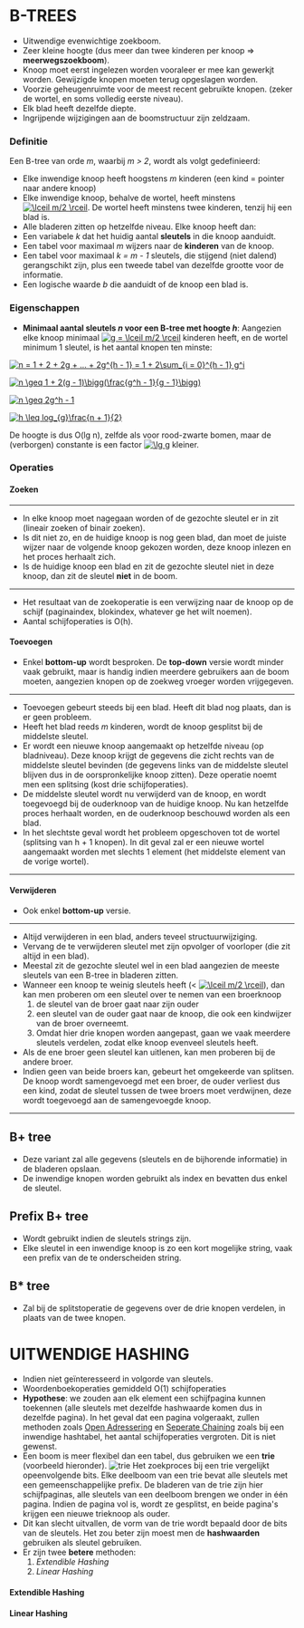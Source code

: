 # B-TREES
* Uitwendige evenwichtige zoekboom.
* Zeer kleine hoogte (dus meer dan twee kinderen per knoop => **meerwegszoekboom**).
* Knoop moet eerst ingelezen worden vooraleer er mee kan gewerkjt worden. Gewijzigde knopen moeten terug opgeslagen worden.
* Voorzie geheugenruimte voor de meest recent gebruikte knopen. (zeker de wortel, en soms volledig eerste niveau).
* Elk blad heeft dezelfde diepte.
* Ingrijpende wijzigingen aan de boomstructuur zijn zeldzaam.

### Definitie
Een B-tree van orde *m*, waarbij *m > 2*, wordt als volgt gedefinieerd:
* Elke inwendige knoop heeft hoogstens *m* kinderen (een kind = pointer naar andere knoop)
* Elke inwendige knoop, behalve de wortel, heeft minstens <a href="http://www.codecogs.com/eqnedit.php?latex=\lceil&space;m/2&space;\rceil" target="_blank"><img src="http://latex.codecogs.com/gif.latex?\lceil&space;m/2&space;\rceil" title="\lceil m/2 \rceil" /></a>. De wortel heeft minstens twee kinderen, tenzij hij een blad is.
* Alle bladeren zitten op hetzelfde niveau.
Elke knoop heeft dan:
* Een variabele *k* dat het huidig aantal **sleutels** in die knoop aanduidt.
* Een tabel voor maximaal *m* wijzers naar de **kinderen** van de knoop.
* Een tabel voor maximaal *k = m - 1* sleutels, die stijgend (niet dalend) gerangschikt zijn, plus een tweede tabel van dezelfde grootte voor de informatie.
* Een logische waarde *b* die aanduidt of de knoop een blad is.

### Eigenschappen
* **Minimaal aantal sleutels *n* voor een B-tree met hoogte *h***:
   Aangezien elke knoop minimaal <a href="http://www.codecogs.com/eqnedit.php?latex=g&space;=&space;\lceil&space;m/2&space;\rceil" target="_blank"><img src="http://latex.codecogs.com/gif.latex?g&space;=&space;\lceil&space;m/2&space;\rceil" title="g = \lceil m/2 \rceil" /></a> kinderen heeft, en de wortel minimum 1 sleutel, is het aantal knopen ten minste:
   
<a href="http://www.codecogs.com/eqnedit.php?latex=n&space;=&space;1&space;&plus;&space;2&space;&plus;&space;2g&space;&plus;&space;...&space;&plus;&space;2g^{h&space;-&space;1}&space;=&space;1&space;&plus;&space;2\sum_{i&space;=&space;0}^{h&space;-&space;1}&space;g^i" target="_blank"><img src="http://latex.codecogs.com/gif.latex?n&space;=&space;1&space;&plus;&space;2&space;&plus;&space;2g&space;&plus;&space;...&space;&plus;&space;2g^{h&space;-&space;1}&space;=&space;1&space;&plus;&space;2\sum_{i&space;=&space;0}^{h&space;-&space;1}&space;g^i" title="n = 1 + 2 + 2g + ... + 2g^{h - 1} = 1 + 2\sum_{i = 0}^{h - 1} g^i" /></a>

<a href="http://www.codecogs.com/eqnedit.php?latex=n&space;\geq&space;1&space;&plus;&space;2(g&space;-&space;1)\bigg(\frac{g^h&space;-&space;1}{g&space;-&space;1}\bigg)" target="_blank"><img src="http://latex.codecogs.com/gif.latex?n&space;\geq&space;1&space;&plus;&space;2(g&space;-&space;1)\bigg(\frac{g^h&space;-&space;1}{g&space;-&space;1}\bigg)" title="n \geq 1 + 2(g - 1)\bigg(\frac{g^h - 1}{g - 1}\bigg)" /></a>

<a href="http://www.codecogs.com/eqnedit.php?latex=n&space;\geq&space;2g^h&space;-&space;1" target="_blank"><img src="http://latex.codecogs.com/gif.latex?n&space;\geq&space;2g^h&space;-&space;1" title="n \geq 2g^h - 1" /></a>

<a href="http://www.codecogs.com/eqnedit.php?latex=h&space;\leq&space;log_{g}\frac{n&space;&plus;&space;1}{2}" target="_blank"><img src="http://latex.codecogs.com/gif.latex?h&space;\leq&space;log_{g}\frac{n&space;&plus;&space;1}{2}" title="h \leq log_{g}\frac{n + 1}{2}" /></a>

De hoogte is dus O(lg n), zelfde als voor rood-zwarte bomen, maar de (verborgen) constante is een factor <a href="http://www.codecogs.com/eqnedit.php?latex=\lg&space;g" target="_blank"><img src="http://latex.codecogs.com/gif.latex?\lg&space;g" title="\lg g" /></a> kleiner.


### Operaties

#### Zoeken
---
* In elke knoop moet nagegaan worden of de gezochte sleutel er in zit (lineair zoeken of binair zoeken).
* Is dit niet zo, en de huidige knoop is nog geen blad, dan moet de juiste wijzer naar de volgende knoop gekozen worden, deze knoop inlezen en het proces herhaalt zich.
* Is de huidige knoop een blad en zit de gezochte sleutel niet in deze knoop, dan zit de sleutel **niet** in de boom.
---
* Het resultaat van de zoekoperatie is een verwijzing naar de knoop op de schijf (paginaindex, blokindex, whatever ge het wilt noemen). 
* Aantal schijfoperaties is O(h).

#### Toevoegen
* Enkel **bottom-up** wordt besproken. De **top-down** versie wordt minder vaak gebruikt, maar is handig indien meerdere gebruikers aan de boom moeten, aangezien knopen op de zoekweg vroeger worden vrijgegeven.
---
* Toevoegen gebeurt steeds bij een blad. Heeft dit blad nog plaats, dan is er geen probleem.
* Heeft het blad reeds *m* kinderen, wordt de knoop gesplitst bij de middelste sleutel. 
* Er wordt een nieuwe knoop aangemaakt op hetzelfde niveau (op bladniveau). Deze knoop krijgt de gegevens die zicht rechts van de middelste sleutel bevinden (de gegevens links van de middelste sleutel blijven dus in de oorspronkelijke knoop zitten). Deze operatie noemt men een splitsing (kost drie schijfoperaties).
* De middelste sleutel wordt nu verwijderd van de knoop, en wordt toegevoegd bij de ouderknoop van de huidige knoop. Nu kan hetzelfde proces herhaalt worden, en de ouderknoop beschouwd worden als een blad. 
* In het slechtste geval wordt het probleem opgeschoven tot de wortel (splitsing van h + 1 knopen). In dit geval zal er een nieuwe wortel aangemaakt worden met slechts 1 element (het middelste element van de vorige wortel).
---
#### Verwijderen
* Ook enkel **bottom-up** versie.
---
* Altijd verwijderen in een blad, anders teveel structuurwijziging.
* Vervang de te verwijderen sleutel met zijn opvolger of voorloper (die zit altijd in een blad). 
* Meestal zit de gezochte sleutel wel in een blad aangezien de meeste sleutels van een B-tree in bladeren zitten.
* Wanneer een knoop te weinig sleutels heeft (< <a href="http://www.codecogs.com/eqnedit.php?latex=\lceil&space;m/2&space;\rceil" target="_blank"><img src="http://latex.codecogs.com/gif.latex?\lceil&space;m/2&space;\rceil" title="\lceil m/2 \rceil" /></a>), dan kan men proberen om een sleutel over te nemen van een broerknoop
    1. de sleutel van de broer gaat naar zijn ouder
    1. een sleutel van de ouder gaat naar de knoop, die ook een kindwijzer van de broer overneemt.
    1. Omdat hier drie knopen worden aangepast, gaan we vaak meerdere sleutels verdelen, zodat elke knoop evenveel sleutels heeft.
* Als de ene broer geen sleutel kan uitlenen, kan men proberen bij de andere broer. 
* Indien geen van beide broers kan, gebeurt het omgekeerde van splitsen. De knoop wordt samengevoegd met een broer, de ouder verliest dus een kind, zodat de sleutel tussen de twee broers moet verdwijnen, deze wordt toegevoegd aan de samengevoegde knoop. 
---

## B+ tree
* Deze variant zal alle gegevens (sleutels en de bijhorende informatie) in de bladeren opslaan.
* De inwendige knopen worden gebruikt als index en bevatten dus enkel de sleutel.

## Prefix B+ tree
* Wordt gebruikt indien de sleutels strings zijn.
* Elke sleutel in een inwendige knoop is zo een kort mogelijke string, vaak een prefix van de te onderscheiden string.

## B* tree
* Zal bij de splitstoperatie de gegevens over de drie knopen verdelen, in plaats van de twee knopen.

# UITWENDIGE HASHING
* Indien niet geïnteresseerd in volgorde van sleutels.
* Woordenboekoperaties gemiddeld O(1) schijfoperaties
* **Hypothese**: we zouden aan elk element een schijfpagina kunnen toekennen (alle sleutels met dezelfde hashwaarde komen dus in dezelfde pagina). In het geval dat een pagina volgeraakt, zullen methoden zoals [Open Adressering](https://en.wikipedia.org/wiki/Hash_table#Open_addressing) en [Seperate Chaining](https://en.wikipedia.org/wiki/Hash_table#Separate_chaining) zoals bij een inwendige hashtabel, het aantal schijfoperaties vergroten. Dit is niet gewenst.
* Een boom is meer flexibel dan een tabel, dus gebruiken we een **trie** (voorbeeld hieronder). 
![trie](https://upload.wikimedia.org/wikipedia/commons/thumb/b/be/Trie_example.svg/400px-Trie_example.svg.png)
Het zoekproces bij een trie vergelijkt opeenvolgende bits. Elke deelboom van een trie bevat alle sleutels met een gemeenschappelijke prefix. De bladeren van de trie zijn hier schijfpaginas, alle sleutels van een deelboom brengen we onder in één pagina. Indien de pagina vol is, wordt ze gesplitst, en beide pagina's krijgen een nieuwe trieknoop als ouder.
* Dit kan slecht uitvallen, de vorm van de trie wordt bepaald door de bits van de sleutels. Het zou beter zijn moest men de **hashwaarden** gebruiken als sleutel gebruiken. 
* Er zijn twee **betere** methoden:
    1. *Extendible Hashing*
    1. *Linear Hashing*
#### Extendible Hashing

#### Linear Hashing
